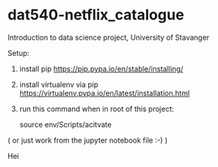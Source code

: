 # dat540-netflix_catalogue
Introduction to data science project, University of Stavanger

Setup:
1. install pip https://pip.pypa.io/en/stable/installing/  

2. install virtualenv via pip https://virtualenv.pypa.io/en/latest/installation.html  

3. run this command when in root of this project:  

    source env/Scripts/acitvate
  
( or just work from the jupyter notebook file :-) )

Hei

